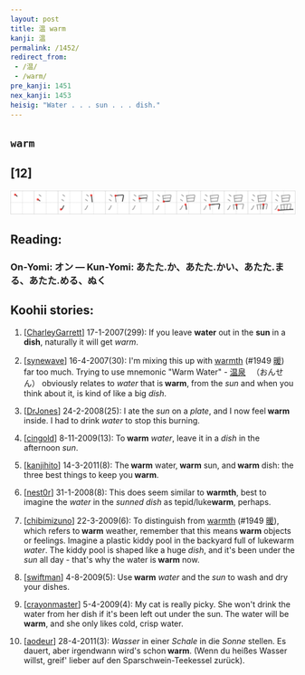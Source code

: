 ```yaml
---
layout: post
title: 温 warm
kanji: 温
permalink: /1452/
redirect_from:
 - /温/
 - /warm/
pre_kanji: 1451
nex_kanji: 1453
heisig: "Water . . . sun . . . dish."
---
```


## `warm`

## [12]

<div class="stroke"><img src="../images/E6B8A9.png" /></div>

## Reading:

### On-Yomi: オン &mdash; Kun-Yomi: あたた.か、あたた.かい、あたた.まる、あたた.める、ぬく

## Koohii stories:

1) [<a href="http://kanji.koohii.com/profile/CharleyGarrett">CharleyGarrett</a>] 17-1-2007(299): If you leave <strong>water</strong> out in the <strong>sun</strong> in a <strong>dish</strong>, naturally it will get <em>warm</em>. 

2) [<a href="http://kanji.koohii.com/profile/synewave">synewave</a>] 16-4-2007(30): I&#039;m mixing this up with <a href="../1949">warmth</a> <span class="index">(#1949 <a href="http://jisho.org/kanji/details/暖">暖</a>)</span> far too much. Trying to use mnemonic &quot;Warm Water&quot; -   <a href="http://jisho.org/kanji/details/温泉">温泉</a>  　（おんせん） obviously relates to <em>water</em> that is<strong> warm</strong>, from the <em>sun</em> and when you think about it, is kind of like a big <em>dish</em>. 

3) [<a href="http://kanji.koohii.com/profile/DrJones">DrJones</a>] 24-2-2008(25): I ate the <em>sun</em> on a <em>plate</em>, and I now feel<strong> warm</strong> inside. I had to drink <em>water</em> to stop this burning. 

4) [<a href="http://kanji.koohii.com/profile/cingold">cingold</a>] 8-11-2009(13): To<strong> warm</strong> <em>water</em>, leave it in a <em>dish</em> in the afternoon <em>sun</em>. 

5) [<a href="http://kanji.koohii.com/profile/kanjihito">kanjihito</a>] 14-3-2011(8): The<strong> warm</strong> water,<strong> warm</strong> sun, and<strong> warm</strong> dish: the three best things to keep you<strong> warm</strong>. 

6) [<a href="http://kanji.koohii.com/profile/nest0r">nest0r</a>] 31-1-2008(8): This does seem similar to <strong>warmth</strong>, best to imagine the <em>water</em> in the <em>sunned dish</em> as tepid/luke<strong>warm</strong>, perhaps. 

7) [<a href="http://kanji.koohii.com/profile/chibimizuno">chibimizuno</a>] 22-3-2009(6): To distinguish from <a href="../1949">warmth</a> <span class="index">(#1949 <a href="http://jisho.org/kanji/details/暖">暖</a>)</span>, which refers to<strong> warm</strong> weather, remember that this means<strong> warm</strong> objects or feelings. Imagine a plastic kiddy pool in the backyard full of lukewarm <em>water</em>. The kiddy pool is shaped like a huge <em>dish</em>, and it&#039;s been under the <em>sun</em> all day - that&#039;s why the water is<strong> warm</strong> now. 

8) [<a href="http://kanji.koohii.com/profile/swiftman">swiftman</a>] 4-8-2009(5): Use<strong> warm</strong> <em>water</em> and the <em>sun</em> to wash and dry your dishes. 

9) [<a href="http://kanji.koohii.com/profile/crayonmaster">crayonmaster</a>] 5-4-2009(4): My cat is really picky. She won&#039;t drink the water from her dish if it&#039;s been left out under the sun. The water will be<strong> warm</strong>, and she only likes cold, crisp water. 

10) [<a href="http://kanji.koohii.com/profile/aodeur">aodeur</a>] 28-4-2011(3): <em>Wasser</em> in einer <em>Schale</em> in die <em>Sonne</em> stellen. Es dauert, aber irgendwann wird&#039;s schon<strong> warm</strong>. (Wenn du heißes Wasser willst, greif&#039; lieber auf den Sparschwein-Teekessel zurück). 
